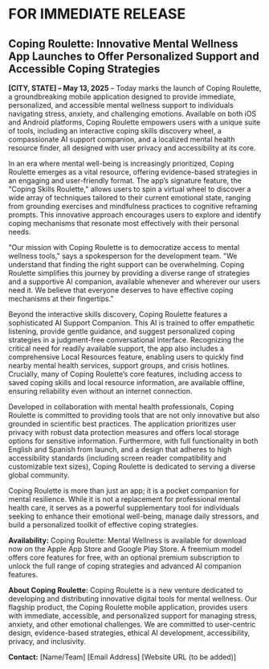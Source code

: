 # FOR IMMEDIATE RELEASE

## Coping Roulette: Innovative Mental Wellness App Launches to Offer Personalized Support and Accessible Coping Strategies

**[CITY, STATE] – May 13, 2025** – Today marks the launch of Coping Roulette, a groundbreaking mobile application designed to provide immediate, personalized, and accessible mental wellness support to individuals navigating stress, anxiety, and challenging emotions. Available on both iOS and Android platforms, Coping Roulette empowers users with a unique suite of tools, including an interactive coping skills discovery wheel, a compassionate AI support companion, and a localized mental health resource finder, all designed with user privacy and accessibility at its core.

In an era where mental well-being is increasingly prioritized, Coping Roulette emerges as a vital resource, offering evidence-based strategies in an engaging and user-friendly format. The app’s signature feature, the "Coping Skills Roulette," allows users to spin a virtual wheel to discover a wide array of techniques tailored to their current emotional state, ranging from grounding exercises and mindfulness practices to cognitive reframing prompts. This innovative approach encourages users to explore and identify coping mechanisms that resonate most effectively with their personal needs.

"Our mission with Coping Roulette is to democratize access to mental wellness tools," says a spokesperson for the development team. "We understand that finding the right support can be overwhelming. Coping Roulette simplifies this journey by providing a diverse range of strategies and a supportive AI companion, available whenever and wherever our users need it. We believe that everyone deserves to have effective coping mechanisms at their fingertips."

Beyond the interactive skills discovery, Coping Roulette features a sophisticated AI Support Companion. This AI is trained to offer empathetic listening, provide gentle guidance, and suggest personalized coping strategies in a judgment-free conversational interface. Recognizing the critical need for readily available support, the app also includes a comprehensive Local Resources feature, enabling users to quickly find nearby mental health services, support groups, and crisis hotlines. Crucially, many of Coping Roulette’s core features, including access to saved coping skills and local resource information, are available offline, ensuring reliability even without an internet connection.

Developed in collaboration with mental health professionals, Coping Roulette is committed to providing tools that are not only innovative but also grounded in scientific best practices. The application prioritizes user privacy with robust data protection measures and offers local storage options for sensitive information. Furthermore, with full functionality in both English and Spanish from launch, and a design that adheres to high accessibility standards (including screen reader compatibility and customizable text sizes), Coping Roulette is dedicated to serving a diverse global community.

Coping Roulette is more than just an app; it is a pocket companion for mental resilience. While it is not a replacement for professional mental health care, it serves as a powerful supplementary tool for individuals seeking to enhance their emotional well-being, manage daily stressors, and build a personalized toolkit of effective coping strategies.

**Availability:**
Coping Roulette: Mental Wellness is available for download now on the Apple App Store and Google Play Store. A freemium model offers core features for free, with an optional premium subscription to unlock the full range of coping strategies and advanced AI companion features.

**About Coping Roulette:**
Coping Roulette is a new venture dedicated to developing and distributing innovative digital tools for mental wellness. Our flagship product, the Coping Roulette mobile application, provides users with immediate, accessible, and personalized support for managing stress, anxiety, and other emotional challenges. We are committed to user-centric design, evidence-based strategies, ethical AI development, accessibility, privacy, and inclusivity.

**Contact:**
[Name/Team]
[Email Address]
[Website URL (to be added)]

###

